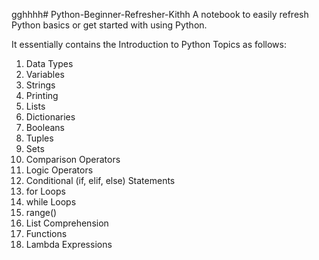 gghhhh# Python-Beginner-Refresher-Kithh
A notebook to easily refresh Python basics or get started with using Python.

It essentially contains the Introduction to Python Topics as follows:
1. Data Types
2. Variables
3. Strings
4. Printing
5. Lists
6. Dictionaries
7. Booleans
8. Tuples
9. Sets
10. Comparison Operators
11. Logic Operators
12. Conditional (if, elif, else) Statements
13. for Loops
14. while Loops
15. range()
16. List Comprehension
17. Functions
18. Lambda Expressions
